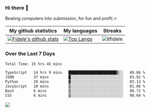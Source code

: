 ### Hi there 👋
<p>Beating computers into submission, for fun and profit 🔥</p>

|My github statistics|My languages|Streaks|
|-|-|-|
|[![Fidele's github stats](https://github-readme-stats.vercel.app/api?username=itfidele&count_private=true&show_icons=true&theme=dark&hide_title=true)](https://github.com/itfidele)|[![Top Langs](https://github-readme-stats.vercel.app/api/top-langs/?username=itfidele&show_icons=true&langs_count=8&theme=dark&layout=compact&hide_title=true)](https://github.com/itfidele)|![itfidele](https://github-readme-streak-stats.herokuapp.com/?user=itfidele&theme=dark)

### Over the Last 7 Days
<!--START_SECTION:waka-->

```txt
Total Time: 15 hrs 45 mins

TypeScript   14 hrs 9 mins   ██████████████████████▒░░   89.86 %
JSON         37 mins         █░░░░░░░░░░░░░░░░░░░░░░░░   03.92 %
Python       29 mins         ▓░░░░░░░░░░░░░░░░░░░░░░░░   03.13 %
JavaScript   10 mins         ▒░░░░░░░░░░░░░░░░░░░░░░░░   01.06 %
Bash         6 mins          ▒░░░░░░░░░░░░░░░░░░░░░░░░   00.72 %
CSS          6 mins          ▒░░░░░░░░░░░░░░░░░░░░░░░░   00.69 %
```

<!--END_SECTION:waka-->



![](https://komarev.com/ghpvc/?username=itfidele)
